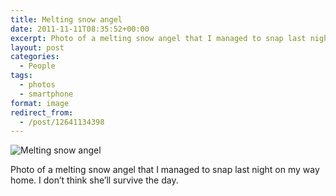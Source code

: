 ```yaml
---
title: Melting snow angel
date: 2011-11-11T08:35:52+00:00
excerpt: Photo of a melting snow angel that I managed to snap last night on my way home.
layout: post
categories:
  - People
tags:
  - photos
  - smartphone
format: image
redirect_from:
  - /post/12641134398
---
```

<img class="alignnone size-full wp-image-190" src="https://dv8b8dkxht4vb.cloudfront.net/img/tumblr_lui37sVUiI1qlv5s6o1_1280.jpg" alt="Melting snow angel" srcset="https://dv8b8dkxht4vb.cloudfront.net/img/tumblr_lui37sVUiI1qlv5s6o1_1280.jpg 766w, https://dv8b8dkxht4vb.cloudfront.net/img/tumblr_lui37sVUiI1qlv5s6o1_1280-179x300.jpg 179w, https://dv8b8dkxht4vb.cloudfront.net/img/tumblr_lui37sVUiI1qlv5s6o1_1280-612x1024.jpg 612w" sizes="(max-width: 766px) 100vw, 766px" />

Photo of a melting snow angel that I managed to snap last night on my way home. I don’t think she’ll survive the day.